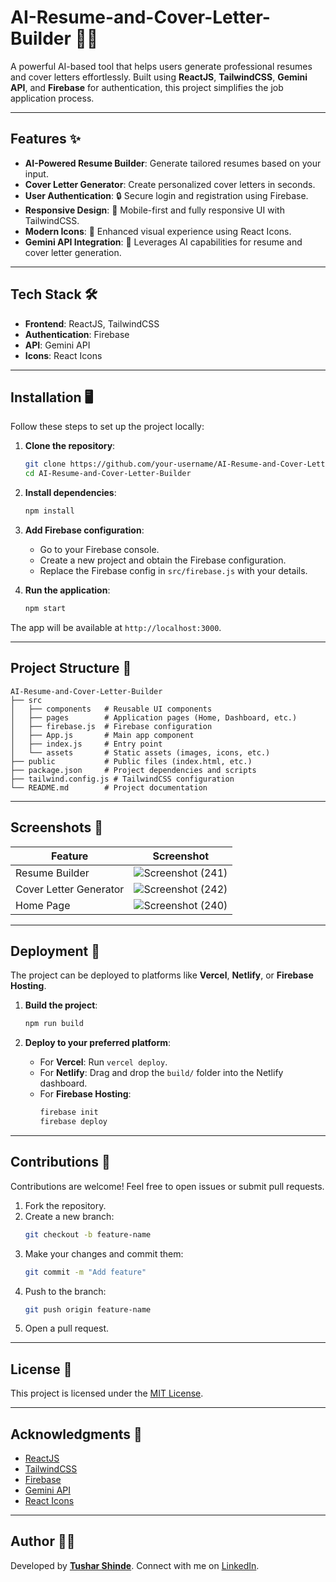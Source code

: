 # AI-Resume-and-Cover-Letter-Builder 📝🤖

A powerful AI-based tool that helps users generate professional resumes and cover letters effortlessly. Built using **ReactJS**, **TailwindCSS**, **Gemini API**, and **Firebase** for authentication, this project simplifies the job application process.

---

## Features ✨

- **AI-Powered Resume Builder**: Generate tailored resumes based on your input.
- **Cover Letter Generator**: Create personalized cover letters in seconds.
- **User Authentication**: 🔒 Secure login and registration using Firebase.
- **Responsive Design**: 📱 Mobile-first and fully responsive UI with TailwindCSS.
- **Modern Icons**: 🎨 Enhanced visual experience using React Icons.
- **Gemini API Integration**: 🚀 Leverages AI capabilities for resume and cover letter generation.

---

## Tech Stack 🛠️

- **Frontend**: ReactJS, TailwindCSS
- **Authentication**: Firebase
- **API**: Gemini API
- **Icons**: React Icons

---

## Installation 🖥️

Follow these steps to set up the project locally:

1. **Clone the repository**:
   ```bash
   git clone https://github.com/your-username/AI-Resume-and-Cover-Letter-Builder.git
   cd AI-Resume-and-Cover-Letter-Builder
   ```

2. **Install dependencies**:
   ```bash
   npm install
   ```

3. **Add Firebase configuration**:
   - Go to your Firebase console.
   - Create a new project and obtain the Firebase configuration.
   - Replace the Firebase config in `src/firebase.js` with your details.

4. **Run the application**:
   ```bash
   npm start
   ```

The app will be available at `http://localhost:3000`.

---

## Project Structure 📂

```
AI-Resume-and-Cover-Letter-Builder
├── src
│   ├── components   # Reusable UI components
│   ├── pages        # Application pages (Home, Dashboard, etc.)
│   ├── firebase.js  # Firebase configuration
│   ├── App.js       # Main app component
│   ├── index.js     # Entry point
│   └── assets       # Static assets (images, icons, etc.)
├── public           # Public files (index.html, etc.)
├── package.json     # Project dependencies and scripts
├── tailwind.config.js # TailwindCSS configuration
└── README.md        # Project documentation
```

---

## Screenshots 📸

| **Feature**             | **Screenshot**               |
|-------------------------|-----------------------------|
| Resume Builder          | ![Screenshot (241)](https://github.com/user-attachments/assets/887d539e-b9a3-45fb-b0f5-b2f571ee13d8)|
| Cover Letter Generator  | ![Screenshot (242)](https://github.com/user-attachments/assets/d049022b-6508-481f-b647-9eb371593ce9)|
| Home Page               | ![Screenshot (240)](https://github.com/user-attachments/assets/55f7328b-b1e1-47ff-ba6a-380d523ca86d)|

---

## Deployment 🚀

The project can be deployed to platforms like **Vercel**, **Netlify**, or **Firebase Hosting**.

1. **Build the project**:
   ```bash
   npm run build
   ```

2. **Deploy to your preferred platform**:
   - For **Vercel**: Run `vercel deploy`.
   - For **Netlify**: Drag and drop the `build/` folder into the Netlify dashboard.
   - For **Firebase Hosting**:
     ```bash
     firebase init
     firebase deploy
     ```

---

## Contributions 🤝

Contributions are welcome! Feel free to open issues or submit pull requests.

1. Fork the repository.
2. Create a new branch:
   ```bash
   git checkout -b feature-name
   ```
3. Make your changes and commit them:
   ```bash
   git commit -m "Add feature"
   ```
4. Push to the branch:
   ```bash
   git push origin feature-name
   ```
5. Open a pull request.

---

## License 📜

This project is licensed under the [MIT License](LICENSE).

---

## Acknowledgments 🙌

- [ReactJS](https://reactjs.org/)
- [TailwindCSS](https://tailwindcss.com/)
- [Firebase](https://firebase.google.com/)
- [Gemini API](https://ai.google.dev/)
- [React Icons](https://react-icons.github.io/react-icons/)

---

## Author 👨‍💻

Developed by **[Tushar Shinde](https://github.com/Tushar-Shinde31)**. Connect with me on [LinkedIn](https://www.linkedin.com/in/tushar-shinde-262335257/).
